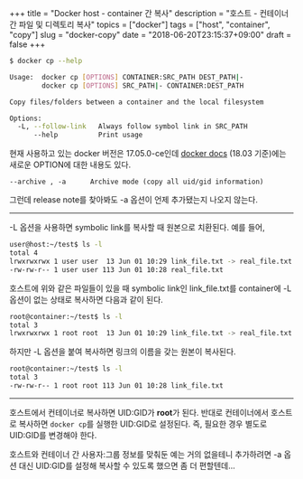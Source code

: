 +++
title = "Docker host - container 간 복사"
description = "호스트 - 컨테이너 간 파일 및 디렉토리 복사"
topics = ["docker"]
tags = ["host", "container", "copy"]
slug = "docker-copy"
date = "2018-06-20T23:15:37+09:00"
draft = false
+++

```bash
$ docker cp --help

Usage:  docker cp [OPTIONS] CONTAINER:SRC_PATH DEST_PATH|-
        docker cp [OPTIONS] SRC_PATH|- CONTAINER:DEST_PATH

Copy files/folders between a container and the local filesystem

Options:
  -L, --follow-link   Always follow symbol link in SRC_PATH
      --help          Print usage
```

현재 사용하고 있는 docker 버전은 17.05.0-ce인데 [docker docs](https://docs.docker.com/engine/reference/commandline/cp/) (18.03 기준)에는 새로운 OPTION에 대한 내용도 있다.

```
--archive , -a		Archive mode (copy all uid/gid information)
```

그런데 release note를 찾아봐도 -a 옵션이 언제 추가됐는지 나오지 않는다.

---

-L 옵션을 사용하면 symbolic link를 복사할 때 원본으로 치환된다. 예를 들어,

```bash
user@host:~/test$ ls -l
total 4
lrwxrwxrwx 1 user user  13 Jun 01 10:29 link_file.txt -> real_file.txt
-rw-rw-r-- 1 user user 113 Jun 01 10:28 real_file.txt
```

호스트에 위와 같은 파일들이 있을 때 symbolic link인 link_file.txt를 container에 -L 옵션이 없는 상태로 복사하면 다음과 같이 된다.

```bash
root@container:~/test$ ls -l
total 3
lrwxrwxrwx 1 root root  13 Jun 01 10:29 link_file.txt -> real_file.txt
```

하지만 -L 옵션을 붙여 복사하면 링크의 이름을 갖는 원본이 복사된다.

```bash
root@container:~/test$ ls -l
total 3
-rw-rw-r-- 1 root root 113 Jun 01 10:28 link_file.txt
```

---

호스트에서 컨테이너로 복사하면 UID:GID가 **root**가 된다. 반대로 컨테이너에서 호스트로 복사하면 `docker cp`를 실행한 UID:GID로 설정된다. 즉, 필요한 경우 별도로 UID:GID를 변경해야 한다.

호스트와 컨테이너 간 사용자:그룹 정보를 맞춰둔 예는 거의 없을테니 추가하려면 -a 옵션 대신 UID:GID를 설정해 복사할 수 있도록 했으면 좀 더 편할텐데...

